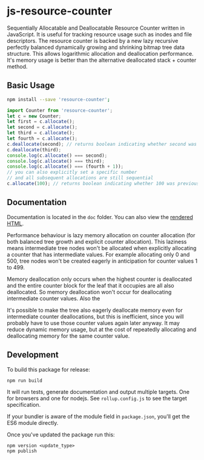 # js-resource-counter

Sequentially Allocatable and Deallocatable Resource Counter written in JavaScript. It is useful for tracking resource usage such as inodes and file descriptors. The resource counter is backed by a new lazy recursive perfectly balanced dynamically growing and shrinking bitmap tree data structure. This allows logarithmic allocation and deallocation performance. It's memory usage is better than the alternative deallocated stack + counter method.

Basic Usage
------------

```sh
npm install --save 'resource-counter';
```

```js
import Counter from 'resource-counter';
let c = new Counter;
let first = c.allocate();
let second = c.allocate();
let third = c.allocate();
let fourth = c.allocate();
c.deallocate(second); // returns boolean indicating whether second was previously allocated
c.deallocate(third);
console.log(c.allocate() === second);
console.log(c.allocate() === third);
console.log(c.allocate() === (fourth + 1));
// you can also explicitly set a specific number
// and all subsequent allocations are still sequential
c.allocate(100); // returns boolean indicating whether 100 was previously unallocated
```

Documentation
--------------

Documentation is located in the `doc` folder. You can also view the [rendered HTML](http://cdn.rawgit.com/MatrixAI/js-resource-counter/b6a555e2/doc/index.html).

Performance behaviour is lazy memory allocation on counter allocation (for both balanced tree growth and explicit counter allocation). This laziness means intermediate tree nodes won't be allocated when explicitly allocating a counter that has intermediate values. For example allocating only 0 and 500, tree nodes won't be created eagerly in anticipation for counter values 1 to 499.

Memory deallocation only occurs when the highest counter is deallocated and the entire counter block for the leaf that it occupies are all also deallocated. So memory deallocation won't occur for deallocating intermediate counter values. Also the

It's possible to make the tree also eagerly deallocate memory even for intermediate counter deallocations, but this is inefficient, since you will probably have to use those counter values again later anyway. It may reduce dynamic memory usage, but at the cost of repeatedly allocating and deallocating memory for the same counter value.

Development
------------

To build this package for release:

```
npm run build
```

It will run tests, generate documentation and output multiple targets. One for browsers and one for nodejs. See `rollup.config.js` to see the target specification.

If your bundler is aware of the module field in `package.json`, you'll get the ES6 module directly.

Once you've updated the package run this:

```
npm version <update_type>
npm publish
```
